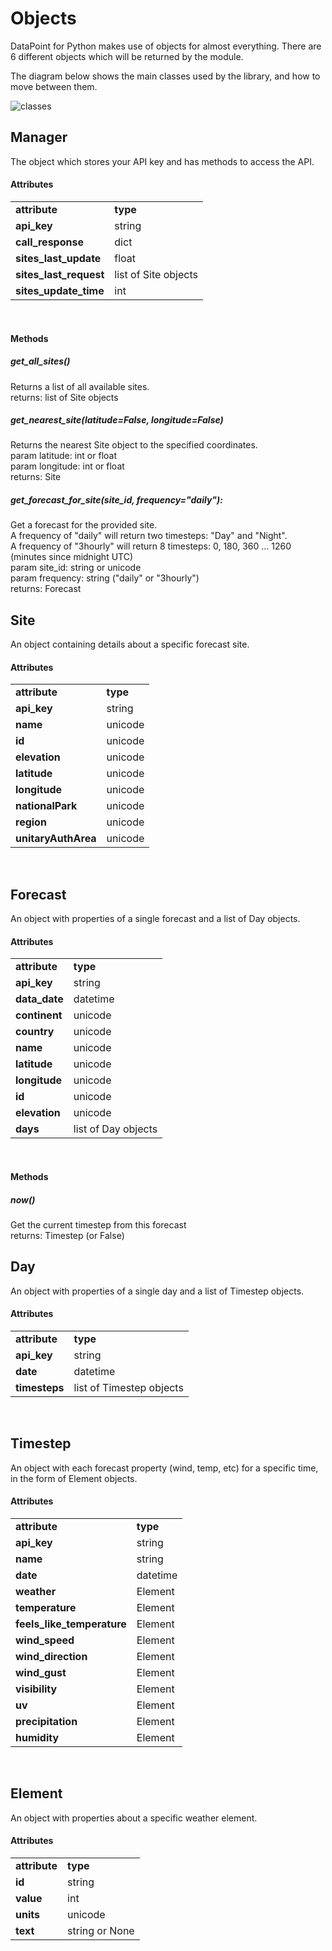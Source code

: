 # Objects

DataPoint for Python makes use of objects for almost everything.
There are 6 different objects which will be returned by the module.

The diagram below shows the main classes used by the library, and how to move between them.

![classes](https://cloud.githubusercontent.com/assets/9357195/4751636/83f178cc-5aa0-11e4-8eb0-a1b9531ed319.png)

## Manager
The object which stores your API key and has methods to access the API.

#### Attributes

<table>
<tr>
<td><b>attribute</b></td>
<td><b>type</b></td>
</tr>
<tr>
<td><b>api_key</b></td>
<td>string</td>
</tr>
<tr>
<td><b>call_response</b></td>
<td>dict</td>
</tr>
<tr>
<td><b>sites_last_update</b></td>
<td>float</td>
</tr>
<tr>
<td><b>sites_last_request</b></td>
<td>list of Site objects</td>
</tr>
<tr>
<td><b>sites_update_time</b></td>
<td>int</td>
</tr>
</table>
<br />

#### Methods

##### get_all_sites()
Returns a list of all available sites.<br/>
returns: list of Site objects

##### get_nearest_site(latitude=False, longitude=False)
Returns the nearest Site object to the specified coordinates.<br/>
param latitude: int or float<br/>
param longitude: int or float<br/>
returns: Site

##### get_forecast_for_site(site_id, frequency="daily"):
Get a forecast for the provided site.<br/>
A frequency of "daily" will return two timesteps:
"Day" and "Night".<br/>
A frequency of "3hourly" will return 8 timesteps:
0, 180, 360 ... 1260 (minutes since midnight UTC)<br/>
param site_id: string or unicode<br/>
param frequency: string ("daily" or "3hourly")<br/>
returns: Forecast

## Site
An object containing details about a specific forecast site.

#### Attributes

<table>
<tr>
<td><b>attribute</b></td>
<td><b>type</b></td>
</tr>
<tr>
<td><b>api_key</b></td>
<td>string</td>
</tr>
<tr>
<td><b>name</b></td>
<td>unicode</td>
</tr>
<tr>
<td><b>id</b></td>
<td>unicode</td>
</tr>
<tr>
<td><b>elevation</b></td>
<td>unicode</td>
</tr>
<tr>
<td><b>latitude</b></td>
<td>unicode</td>
</tr>
<tr>
<td><b>longitude</b></td>
<td>unicode</td>
</tr>
<tr>
<td><b>nationalPark</b></td>
<td>unicode</td>
</tr>
<tr>
<td><b>region</b></td>
<td>unicode</td>
</tr>
<tr>
<td><b>unitaryAuthArea</b></td>
<td>unicode</td>
</tr>
</table>
<br />

## Forecast
An object with properties of a single forecast and a list of Day objects.

#### Attributes

<table>
<tr>
<td><b>attribute</b></td>
<td><b>type</b></td>
</tr>
<tr>
<td><b>api_key</b></td>
<td>string</td>
</tr>
<tr>
<td><b>data_date</b></td>
<td>datetime</td>
</tr>
<tr>
<td><b>continent</b></td>
<td>unicode</td>
</tr>
<tr>
<td><b>country</b></td>
<td>unicode</td>
</tr>
<tr>
<td><b>name</b></td>
<td>unicode</td>
</tr>
<tr>
<td><b>latitude</b></td>
<td>unicode</td>
</tr>
<tr>
<td><b>longitude</b></td>
<td>unicode</td>
</tr>
<tr>
<td><b>id</b></td>
<td>unicode</td>
</tr>
<tr>
<td><b>elevation</b></td>
<td>unicode</td>
</tr>
<tr>
<td><b>days</b></td>
<td>list of Day objects</td>
</tr>
</table>
<br />

#### Methods

##### now()
Get the current timestep from this forecast<br>
returns: Timestep (or False)

## Day
An object with properties of a single day and a list of Timestep objects.

#### Attributes

<table>
<tr>
<td><b>attribute</b></td>
<td><b>type</b></td>
</tr>
<tr>
<td><b>api_key</b></td>
<td>string</td>
</tr>
<tr>
<td><b>date</b></td>
<td>datetime</td>
</tr>
<tr>
<td><b>timesteps</b></td>
<td>list of Timestep objects</td>
</tr>
</table>
<br />

## Timestep
An object with each forecast property (wind, temp, etc) for a specific time,
in the form of Element objects.

#### Attributes

<table>
<tr>
<td><b>attribute</b></td>
<td><b>type</b></td>
</tr>
<tr>
<td><b>api_key</b></td>
<td>string</td>
</tr>
<tr>
<td><b>name</b></td>
<td>string</td>
</tr>
<tr>
<td><b>date</b></td>
<td>datetime</td>
</tr>
<tr>
<td><b>weather</b></td>
<td>Element</td>
</tr>
<tr>
<td><b>temperature</b></td>
<td>Element</td>
</tr>
<tr>
<td><b>feels_like_temperature</b></td>
<td>Element</td>
</tr>
<tr>
<td><b>wind_speed</b></td>
<td>Element</td>
</tr>
<tr>
<td><b>wind_direction</b></td>
<td>Element</td>
</tr>
<tr>
<td><b>wind_gust</b></td>
<td>Element</td>
</tr>
<tr>
<td><b>visibility</b></td>
<td>Element</td>
</tr>
<tr>
<td><b>uv</b></td>
<td>Element</td>
</tr>
<tr>
<td><b>precipitation</b></td>
<td>Element</td>
</tr>
<tr>
<td><b>humidity</b></td>
<td>Element</td>
</tr>
</table>
<br />

## Element
An object with properties about a specific weather element.

#### Attributes

<table>
<tr>
<td><b>attribute</b></td>
<td><b>type</b></td>
</tr>
<tr>
<td><b>id</b></td>
<td>string</td>
</tr>
<tr>
<td><b>value</b></td>
<td>int</td>
</tr>
<tr>
<td><b>units</b></td>
<td>unicode</td>
</tr>
<tr>
<td><b>text</b></td>
<td>string or None</td>
</tr>
</table>
<br />
